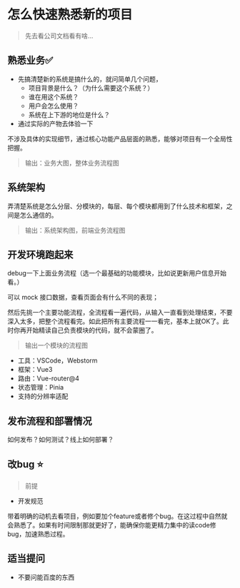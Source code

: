 # 怎么快速熟悉新的项目

> 先去看公司文档看有啥...

## **熟悉业务**✅

- 先搞清楚新的系统是搞什么的，就问简单几个问题，
    - 项目背景是什么？（为什么需要这个系统？）
    - 谁在用这个系统？
    - 用户会怎么使用？
    - 系统在上下游的地位是什么？
- 通过实际的产物去体验一下

不涉及具体的实现细节，通过核心功能产品层面的熟悉，能够对项目有一个全局性把握。

> 输出：业务大图，整体业务流程图
> 

## **系统架构**

弄清楚系统是怎么分层、分模块的，每层、每个模块都用到了什么技术和框架，之间是怎么通信的。

> 输出：系统架构图，前端业务流程图
> 

## **开发环境跑起来**

debug一下上面业务流程（选一个最基础的功能模块，比如说更新用户信息开始看。）

可以 mock 接口数据，查看页面会有什么不同的表现；

然后先挑一个主要功能流程，全流程看一遍代码，从输入一直看到处理结束，不要深入太多，把整个流程看完。如此把所有主要流程一一看完，基本上就OK了。此时你再开始精读自己负责模块的代码，就不会蒙圈了。

> 输出一个模块的流程图
> 
- 工具：VSCode，Webstorm
- 框架：Vue3
- 路由：Vue-router@4
- 状态管理：Pinia
- 支持的分辨率适配

## **发布流程和部署情况**

如何发布？如何测试？线上如何部署？

## **改bug** ⭐

> 前提
> 
- 开发规范

带着明确的动机去看项目，例如要加个feature或者修个bug。在这过程中自然就会熟悉了。如果有时间限制那就更好了，能确保你能更精力集中的读code修bug，加速熟悉过程。

## **适当提问**

- 不要问能百度的东西